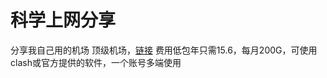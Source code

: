 # 科学上网分享
分享我自己用的机场
顶级机场，[链接](https://xn--mes358a9urctx.com/#/register?code=LliRSi68)
费用低包年只需15.6，每月200G，可使用clash或官方提供的软件，一个账号多端使用
